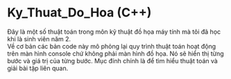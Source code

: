 # Ky_Thuat_Do_Hoa (C++)
Đây là một số thuật toán trong môn kỹ thuật đồ họa máy tính mà tôi đã học khi là sinh viên năm 2.  
Về cơ bản các bản code này mô phỏng lại quy trình thuật toán hoạt động trên màn hình console chứ không phải màn hình đồ họa.
Nó sẽ hiển thị từng bước và giá trị của từng bước.
Mục đính chính là để tìm hiểu thuật toán và giải bài tập liên quan.
